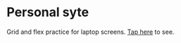 # Personal syte
Grid and flex practice for laptop screens. [Tap here](https://liyanova.github.io/PersonalSite/) to see.
